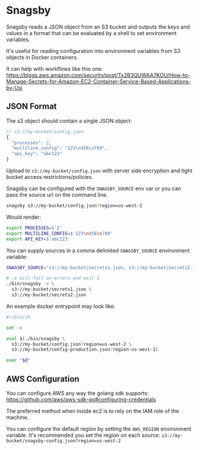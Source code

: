 # Snagsby

Snagsby reads a JSON object from an S3 bucket and outputs the keys and values
in a format that can be evaluated by a shell to set environment variables.

It's useful for reading configuration into environment variables from S3
objects in Docker containers.

It can help with workflows like this one: https://blogs.aws.amazon.com/security/post/Tx2B3QUWAA7KOU/How-to-Manage-Secrets-for-Amazon-EC2-Container-Service-Based-Applications-by-Usi

## JSON Format

The s3 object should contain a single JSON object:

```javascript
// s3://my-bucket/config.json
{
  "processes": 2,
  "multiline_config": "123\n456\n789",
  "api_key": "abc123"
}
```

Upload to `s3://my-bucket/config.json` with server side encryption and tight bucket access restrictions/policies.

Snagsby can be configured with the `SNAGSBY_SOURCE` env var or you can pass the source url on the command line.

```bash
snagsby s3://my-bucket/config.json?region=us-west-2
```

Would render:

```bash
export PROCESSES=$'2'
export MULTILINE_CONFIG=$'123\n456\n789'
export API_KEY=$'abc123'
```

You can supply sources in a comma delimited `SNAGSBY_SOURCE` environment variable:

```bash
SNAGSBY_SOURCE="s3://my-bucket/secrets1.json, s3://my-bucket/secrets2.json" ./bin/snagsby

# -e will fail on errors and exit 1
./bin/snagsby -e \
  s3://my-bucket/secrets1.json \
  s3://my-bucket/secrets2.json
```

An example docker entrypoint may look like:

```bash
#!/bin/sh

set -e

eval $(./bin/snagsby \
  s3://my-bucket/config.json?region=us-west-2 \
  s3://my-bucket/config-production.json?region-us-west-1)

exec "$@"
```

## AWS Configuration

You can configure AWS any way the golang sdk supports:
https://github.com/aws/aws-sdk-go#configuring-credentials

The preferred method when inside ec2 is to rely on the IAM role of the machine.

You can configure the default region by setting the `AWS_REGION` environment
variable. It's recommended you set the region on each source:
`s3://my-bucket/snagsby-config.json?region=us-west-2`
